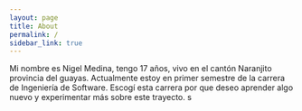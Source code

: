 ```yaml
---
layout: page
title: About
permalink: /
sidebar_link: true
---
```


Mi nombre es Nigel Medina, tengo 17 años, vivo en el cantón Naranjito provincia del guayas.
Actualmente estoy en primer semestre de la carrera de Ingeniería de Software. 
Escogí esta carrera por que deseo aprender algo nuevo y experimentar más sobre este trayecto. s